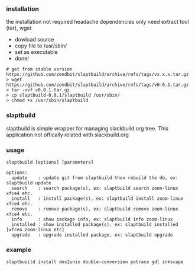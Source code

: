 ### installation
the installation not required headache dependencies only need extract tool (tar), wget
- dowload source
- copy file to /usr/sbin/
- set as executable
- done!
```
# get from stable version https://github.com/zendbit/slaptbuild/archive/refs/tags/vx.x.x.tar.gz
> wget https://github.com/zendbit/slaptbuild/archive/refs/tags/v0.0.1.tar.gz
> tar -xvf v0.0.1.tar.gz
> cp slaptbuild-0.0.1/slaptbuild /usr/sbin/
> chmod +x /usr/sbin/slaptbuild
```

### slaptbuild
slaptbuild is simple wrapper for managing slackbuild.org tree. This application not offically related with slackbuild.org

### usage
```
slaptbuild [options] [parameters]

options:
  update    : update git from slaptbuild then rebuild the db, ex: slaptbuild update
  search    : search package(s), ex: slaptbuild search zoom-linux xfce4 etc.
  install   : install package(s), ex: slaptbuild install zoom-linux xfce4 etc.
  remove    : remove package(s), ex: slaptbuild remove zoom-linux xfce4 etc.
  info      : show package info, ex: slaptbuild info zoom-linux
  installed : show installed package(s), ex: slaptbuild installed [xfce4 zoom-linux etc]
  upgrade   : upgrade installed package, ex: slaptbuild upgrade
```

### example
```
slaptbuiild install dos2unix double-conversion potrace gdl inkscape
```
